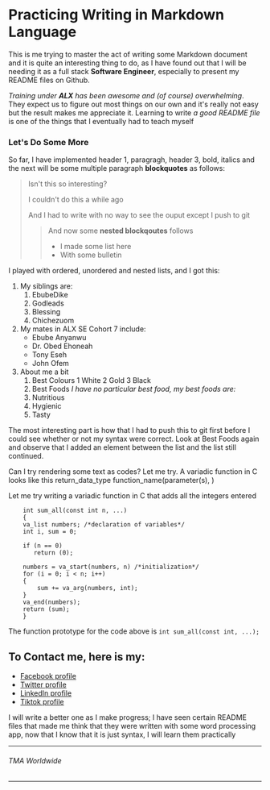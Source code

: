 # Practicing Writing in Markdown Language 
This is me trying to master the act of writing some Markdown document and it is
quite an interesting thing to do, as I have found out that I will be needing it
as a full stack __Software Engineer__, especially to present my README files on
Github.

_Training under **ALX** has been awesome and (of course) overwhelming_. They expect
us to figure out most things on our own and it's really not easy but the result
makes me appreciate it. Learning to write *a good README file* is one of the
things that I eventually had to teach myself

### Let's Do Some More
So far, I have implemented header 1, paragragh, header 3, bold, italics and the
next will be some multiple paragraph **blockquotes** as follows:

> Isn't this so interesting?
>
> I couldn't do this a while ago
>
> And I had to write with no way to see the ouput except I push to git
>
>> And now some **nested blockqoutes** follows
>>
>> - I made some list here
>> - With some bulletin


I played with ordered, unordered and nested lists, and I got this:
1. My siblings are:
   1. EbubeDike
   2. Godleads
   3. Blessing
   4. Chichezuom
2. My mates in ALX SE Cohort 7 include:
   + Ebube Anyanwu
   + Dr. Obed Ehoneah
   + Tony Eseh
   + John Ofem
3. About me a bit
   1. Best Colours
     1 White
     2 Gold
     3 Black
   2. Best Foods
     	  *I have no particular best food, my best foods are:*
     1. Nutritious
     2. Hygienic
     3. Tasty

The most interesting part is how that I had to push this to git first before
I could see whether or not my syntax were correct. Look at Best Foods again
and observe that I added an element between the list and the list still
continued.

Can I try rendering some text as codes? Let me try. A variadic function in
C looks like this
  return_data_type function_name(parameter(s), <eclipse>)

Let me try writing a variadic function in C that adds all the integers entered
```
    int sum_all(const int n, ...)
    {
	va_list numbers; /*declaration of variables*/
	int i, sum = 0;

	if (n == 0)
	   return (0);

	numbers = va_start(numbers, n) /*initialization*/
	for (i = 0; i < n; i++)
	{
		sum += va_arg(numbers, int);
	}
	va_end(numbers);
	return (sum);
    }
```

The function prototype for the code above is `int sum_all(const int, ...);`


## To Contact me, here is my:
- [Facebook profile](https://fb.me/tpauldike)
- [Twitter profile](https://twitter.com/tpauldike)
- [LinkedIn profile](https://www.linkedin.com/in/topman-paul-dike-bbb330143)
- [Tiktok profile](tiktok.com/@tpauldike)

I will write a better one as I make progress; I have seen certain README
files that made me think that they were written with some word processing
app, now that I know that it is just syntax, I will learn them practically

---
###### TMA Worldwide
---